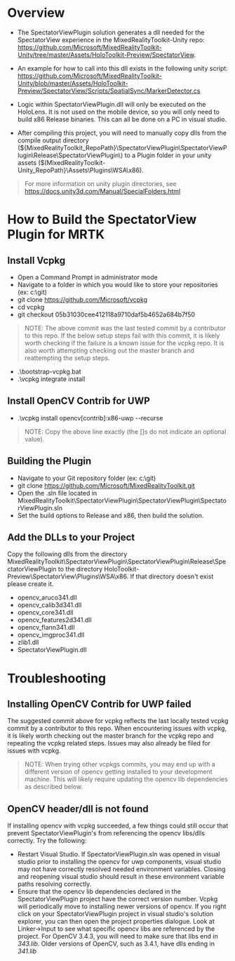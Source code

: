 # Overview

- The SpectatorViewPlugin solution generates a dll needed for the SpectatorView experience in the MixedRealityToolkit-Unity repo:
  https://github.com/Microsoft/MixedRealityToolkit-Unity/tree/master/Assets/HoloToolkit-Preview/SpectatorView.
  
- An example for how to call into this dll exists in the following unity script:
  https://github.com/Microsoft/MixedRealityToolkit-Unity/blob/master/Assets/HoloToolkit-Preview/SpectatorView/Scripts/SpatialSync/MarkerDetector.cs
  
- Logic within SpectatorViewPlugin.dll will only be executed on the HoloLens. It is not used on the mobile device, so you will only need to build x86 Release binaries. This can all be done on a PC in visual studio.

- After compiling this project, you will need to manually copy dlls from the compile output directory (${MixedRealityToolkit_RepoPath}\SpectatorViewPlugin\SpectatorViewPlugin\Release\SpectatorViewPlugin\) to a Plugin folder in your unity assets ($(MixedRealityToolkit-Unity_RepoPath}\Assets\Plugins\WSA\x86\).
>For more information on unity plugin directories, see https://docs.unity3d.com/Manual/SpecialFolders.html

# How to Build the SpectatorView Plugin for MRTK

## Install Vcpkg

- Open a Command Prompt in administrator mode
- Navigate to a folder in which you would like to store your repositories (ex: c:\git)
- git clone <https://github.com/Microsoft/vcpkg>
- cd vcpkg
- git checkout 05b31030cee412118a9710daf5b4652a684b7f50
>NOTE: The above commit was the last tested commit by a contributor to this repo. If the below setup steps fail with this commit, it is likely worth checking if the failure is a known issue for the vcpkg repo. It is also worth attempting checking out the master branch and reattempting the setup steps.
- .\bootstrap-vcpkg.bat
- .\vcpkg integrate install

## Install OpenCV Contrib for UWP

- .\vcpkg install opencv[contrib]:x86-uwp --recurse

>NOTE: Copy the above line exactly (the []s do not indicate an optional value).

## Building the Plugin

- Navigate to your Git repository folder (ex: c:\git)
- git clone <https://github.com/Microsoft/MixedRealityToolkit.git>
- Open the .sln file located in MixedRealityToolkit\SpectatorViewPlugin\SpectatorViewPlugin\SpectatorViewPlugin.sln
- Set the build options to Release and x86, then build the solution.

## Add the DLLs to your Project

Copy the following dlls from the directory MixedRealityToolkit\SpectatorViewPlugin\SpectatorViewPlugin\Release\SpectatorViewPlugin to the directory HoloToolkit-Preview\SpectatorView\Plugins\WSA\x86. If that directory doesn't exist please create it.

- opencv_aruco341.dll
- opencv_calib3d341.dll
- opencv_core341.dll
- opencv_features2d341.dll
- opencv_flann341.dll
- opencv_imgproc341.dll
- zlib1.dll
- SpectatorViewPlugin.dll

# Troubleshooting
## Installing OpenCV Contrib for UWP failed

The suggested commit above for vcpkg reflects the last locally tested vcpkg commit by a contributor to this repo. When encountering issues with vcpkg, it is likely worth checking out the master branch for the vcpkg repo and repeating the vcpkg related steps. Issues may also already be filed for issues with vcpkg.
>NOTE: When trying other vcpkgs commits, you may end up with a different version of opencv getting installed to your development machine. This will likely require updating the opencv lib dependencies as described below.

## OpenCV header/dll is not found

If installing opencv with vcpkg succeeded, a few things could still occur that prevent SpectatorViewPlugin's from referencing the opencv libs/dlls correctly. Try the following:

- Restart Visual Studio. If SpectatorViewPlugin.sln was opened in visual studio prior to installing the opencv for uwp components, visual studio may not have correctly resolved needed environment variables. Closing and reopening visual studio should result in these environment variable paths resolving correctly.
- Ensure that the opencv lib dependencies declared in the SpectatorViewPlugin project have the correct version number. Vcpkg will periodically move to installing newer versions of opencv. If you right click on your SpectatorViewPlugin project in visual studio's solution explorer, you can then open the project properties dialogue. Look at Linker->Input to see what specific opencv libs are referenced by the project. For OpenCV 3.4.3, you will need to make sure that libs end in *343.lib*. Older versions of OpenCV, such as 3.4.1, have dlls ending in *341.lib*
